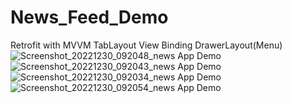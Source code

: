 # News_Feed_Demo

Retrofit with MVVM
TabLayout
View Binding
DrawerLayout(Menu)
![Screenshot_20221230_092048_news App Demo](https://user-images.githubusercontent.com/6430569/210080788-cbff9320-9650-4a6f-9d23-65c9ce25a385.jpg)
![Screenshot_20221230_092043_news App Demo](https://user-images.githubusercontent.com/6430569/210080790-694c25e8-7ea0-409f-a919-6eb77ab673bc.jpg)
![Screenshot_20221230_092034_news App Demo](https://user-images.githubusercontent.com/6430569/210080792-0910a3d4-ea27-48ee-89c5-5115eba46f75.jpg)
![Screenshot_20221230_092054_news App Demo](https://user-images.githubusercontent.com/6430569/210080794-1691fb7a-5435-4c72-86d8-b9c8a85bff5c.jpg)
